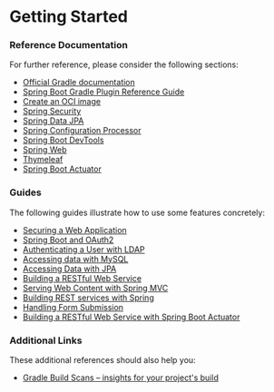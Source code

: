 # Getting Started

### Reference Documentation
For further reference, please consider the following sections:

* [Official Gradle documentation](https://docs.gradle.org)
* [Spring Boot Gradle Plugin Reference Guide](https://docs.spring.io/spring-boot/docs/2.7.10/gradle-plugin/reference/html/)
* [Create an OCI image](https://docs.spring.io/spring-boot/docs/2.7.10/gradle-plugin/reference/html/#build-image)
* [Spring Security](https://docs.spring.io/spring-boot/docs/2.7.10/reference/htmlsingle/#web.security)
* [Spring Data JPA](https://docs.spring.io/spring-boot/docs/2.7.10/reference/htmlsingle/#data.sql.jpa-and-spring-data)
* [Spring Configuration Processor](https://docs.spring.io/spring-boot/docs/2.7.10/reference/htmlsingle/#appendix.configuration-metadata.annotation-processor)
* [Spring Boot DevTools](https://docs.spring.io/spring-boot/docs/2.7.10/reference/htmlsingle/#using.devtools)
* [Spring Web](https://docs.spring.io/spring-boot/docs/2.7.10/reference/htmlsingle/#web)
* [Thymeleaf](https://docs.spring.io/spring-boot/docs/2.7.10/reference/htmlsingle/#web.servlet.spring-mvc.template-engines)
* [Spring Boot Actuator](https://docs.spring.io/spring-boot/docs/2.7.10/reference/htmlsingle/#actuator)

### Guides
The following guides illustrate how to use some features concretely:

* [Securing a Web Application](https://spring.io/guides/gs/securing-web/)
* [Spring Boot and OAuth2](https://spring.io/guides/tutorials/spring-boot-oauth2/)
* [Authenticating a User with LDAP](https://spring.io/guides/gs/authenticating-ldap/)
* [Accessing data with MySQL](https://spring.io/guides/gs/accessing-data-mysql/)
* [Accessing Data with JPA](https://spring.io/guides/gs/accessing-data-jpa/)
* [Building a RESTful Web Service](https://spring.io/guides/gs/rest-service/)
* [Serving Web Content with Spring MVC](https://spring.io/guides/gs/serving-web-content/)
* [Building REST services with Spring](https://spring.io/guides/tutorials/rest/)
* [Handling Form Submission](https://spring.io/guides/gs/handling-form-submission/)
* [Building a RESTful Web Service with Spring Boot Actuator](https://spring.io/guides/gs/actuator-service/)

### Additional Links
These additional references should also help you:

* [Gradle Build Scans – insights for your project's build](https://scans.gradle.com#gradle)

